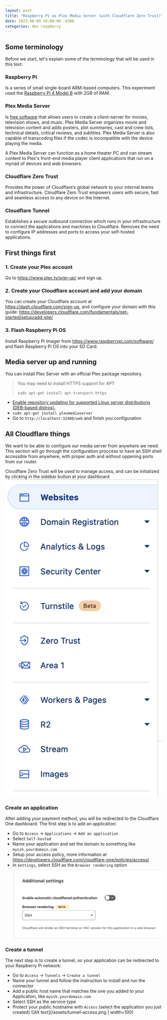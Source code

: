 ```yaml
---
layout: post
title: "Raspberry Pi as Plex Media Server (with Cloudflare Zero Trust)"
date: 2023-06-09 10:00:00 -0300
categories: dev raspberry
---
```


## Some terminology

Before we start, let's explain some of the terminology that will be used in this text:

### Raspberry Pi

Is a series of small single-board ARM-based computers. This experiment used the [Raspberry Pi 4 Model B](https://www.raspberrypi.com/products/raspberry-pi-4-model-b/) with 2GB of RAM.

### Plex Media Server

Is [free software](https://www.plex.tv) that allows users to create a client–server for movies, television shows, and music. Plex Media Server organizes movie and television content and adds posters, plot summaries, cast and crew lists, technical details, critical reviews, and subtitles. Plex Media Server is also capable of transcoding files if the codec is incompatible with the device playing the media.

A Plex Media Server can function as a home theater PC and can stream content to Plex's front-end media player client applications that run on a myriad of devices and web browsers.

### Cloudflare Zero Trust

Provides the power of Cloudflare’s global network to your internal teams and infrastructure. Cloudflare Zero Trust empowers users with secure, fast and seamless access to any device on the Internet.

### Cloudflare Tunnel

Establishes a secure outbound connection which runs in your infrastructure to connect the applications and machines to Cloudflare. Removes the need to configure IP addresses and ports to access your self-hosted applications.

## First things first

### 1. Create your Plex account

Go to https://www.plex.tv/sign-up/ and sign up.

### 2. Create your Cloudflare account and add your domain

You can create your Cloudflare account at https://dash.cloudflare.com/sign-up, and configure your domain with this guide: https://developers.cloudflare.com/fundamentals/get-started/setup/add-site/

### 3. Flash Raspberry Pi OS

Install Raspberry Pi Imager from https://www.raspberrypi.com/software/ and flash Raspberry Pi OS into your SD Card.

## Media server up and running

You can install Plex Server with an official Plex package repository.

> You may need to install HTTPS support for APT
> ```
> sudo apt-get install apt-transport-https
> ```

* [Enable repository updating for supported Linux server distributions (DEB-based distros).](https://support.plex.tv/articles/235974187-enable-repository-updating-for-supported-linux-server-distributions/)
* `sudo apt-get install plexmediaserver`
* Go to `http://localhost:32400/web` and finish you configuration

## All Cloudflare things

We want to be able to configure our media server from anywhere we need. This section will go through the configuration proccess to have an SSH shell accessible from anywhere, with proper auth and without oppening ports from our router.

Cloudflare Zero Trust will be used to manage access, and can be initialized by clicking in the sidebar button at your dashboard ![cloudflare](/assets/cloudflare.png)

### Create an application
After adding your payment method, you will be redirected to the Cloudflare One dashboard. The first step is to add an application:

* Go to `Access` -> `Applications` -> `Add an application`
* Select `Self-hosted`
* Name your application and set the domain to something like `myssh.yourdomain.com`
* Setup your access policy, more information at https://developers.cloudflare.com/cloudflare-one/policies/access/
* In `Settings`, select SSH as the `Browser rendering` option ![settings](/assets/additional-settings.png)

### Create a tunnel
The next step is to create a tunnel, so your application can be redirected to your Raspberry Pi network:

* Go to `Access` -> `Tunnels` -> `Create a tunnel`
* Name your tunnel and follow the instruction to install and run the connector
* Add a public host name that matches the one you added to your Application, like `myssh.yourdomain.com`
* Select SSH as the service type
* Protect your public hostname with `Access` (select the application you just created)
![Alt text](/assets/tunnel-access.png | width=100)


